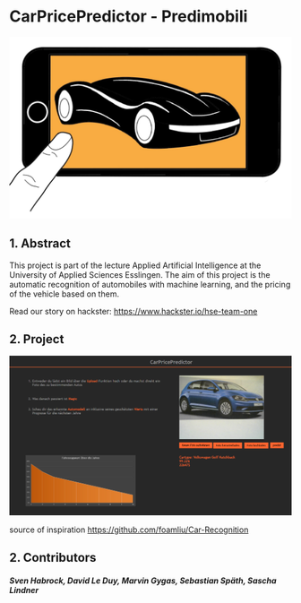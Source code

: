 # CarPricePredictor - Predimobili

![screenshot](./img/logo.JPG)

## 1. Abstract

This project is part of the lecture Applied Artificial Intelligence at the University of Applied Sciences Esslingen.
The aim of this project is the automatic recognition of automobiles with machine learning, and the pricing of the vehicle based on them.

Read our story on hackster: https://www.hackster.io/hse-team-one

## 2. Project 

![screenshot](./img/website.PNG)

source of inspiration
https://github.com/foamliu/Car-Recognition

## 2. Contributors

##### Sven Habrock, David Le Duy, Marvin Gygas, Sebastian Späth, Sascha Lindner

